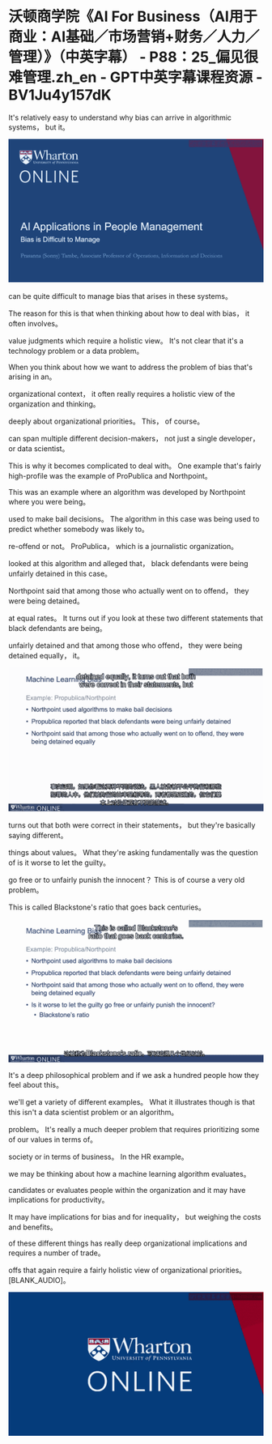 # 沃顿商学院《AI For Business（AI用于商业：AI基础／市场营销+财务／人力／管理）》（中英字幕） - P88：25_偏见很难管理.zh_en - GPT中英字幕课程资源 - BV1Ju4y157dK

 It's relatively easy to understand why bias can arrive in algorithmic systems， but it。



![](img/c6a30646820d2f563f8664197d5ba416_1.png)

 can be quite difficult to manage bias that arises in these systems。

 The reason for this is that when thinking about how to deal with bias， it often involves。

 value judgments which require a holistic view。 It's not clear that it's a technology problem or a data problem。

 When you think about how we want to address the problem of bias that's arising in an。

 organizational context， it often really requires a holistic view of the organization and thinking。

 deeply about organizational priorities。 This， of course。

 can span multiple different decision-makers， not just a single developer， or data scientist。

 This is why it becomes complicated to deal with。 One example that's fairly high-profile was the example of ProPublica and Northpoint。

 This was an example where an algorithm was developed by Northpoint where you were being。

 used to make bail decisions。 The algorithm in this case was being used to predict whether somebody was likely to。

 re-offend or not。 ProPublica， which is a journalistic organization。

 looked at this algorithm and alleged that， black defendants were being unfairly detained in this case。

 Northpoint said that among those who actually went on to offend， they were being detained。

 at equal rates。 It turns out if you look at these two different statements that black defendants are being。

 unfairly detained and that among those who offend， they were being detained equally， it。



![](img/c6a30646820d2f563f8664197d5ba416_3.png)

 turns out that both were correct in their statements， but they're basically saying different。

 things about values。 What they're asking fundamentally was the question of is it worse to let the guilty。

 go free or to unfairly punish the innocent？ This is of course a very old problem。

 This is called Blackstone's ratio that goes back centuries。



![](img/c6a30646820d2f563f8664197d5ba416_5.png)

 It's a deep philosophical problem and if we ask a hundred people how they feel about this。

 we'll get a variety of different examples。 What it illustrates though is that this isn't a data scientist problem or an algorithm。

 problem。 It's really a much deeper problem that requires prioritizing some of our values in terms of。

 society or in terms of business。 In the HR example。

 we may be thinking about how a machine learning algorithm evaluates。

 candidates or evaluates people within the organization and it may have implications for productivity。

 It may have implications for bias and for inequality， but weighing the costs and benefits。

 of these different things has really deep organizational implications and requires a number of trade。

 offs that again require a fairly holistic view of organizational priorities。 [BLANK_AUDIO]。



![](img/c6a30646820d2f563f8664197d5ba416_7.png)